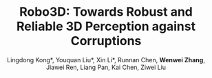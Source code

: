 ---
title: "Robo3D: Towards Robust and Reliable 3D Perception against Corruptions"
collection: publications
permalink: /publication/robo3d
conf: 'International Conference on Computer Vision'
conf_shortname: 'ICCV'
year: '2023'
author: Lingdong Kong*, Youquan Liu*, Xin Li*, Runnan Chen, <strong>Wenwei Zhang</strong>, Jiawei Ren, Liang Pan, Kai Chen, Ziwei Liu
codeurl: https://github.com/ldkong1205/Robo3D
paperurl: https://arxiv.org/abs/2303.17597
projecturl: https://ldkong.com/Robo3D
additional: true
highlight: 'A robustness benchmark for 3D perception models'

---